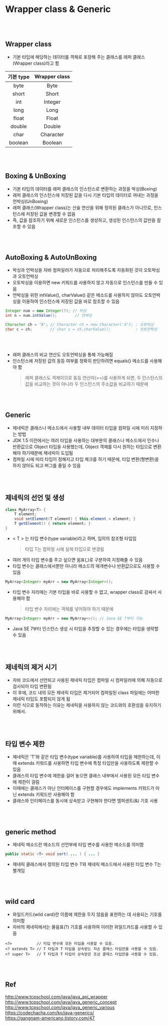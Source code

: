 # Wrapper class & Generic

<br>
<br>

## Wrapper class
* 기본 타입에 해당하는 데이터를 객체로 포장해 주는 클래스를 래퍼 클래스(Wrapper class)라고 함

|기본 type|Wrapper class|
|:---:|:---:|
|byte|Byte|
|short|Short|
|int|Integer|
|long|Long|
|float|Float|
|double|Double|
|char|Character|
|boolean|Boolean|

<br>
<br>

## Boxing & UnBoxing
* 기본 타입의 데이터를 래퍼 클래스의 인스턴스로 변환하는 과정을 박싱(Boxing)
* 래퍼 클래스의 인스턴스에 저장된 값을 다시 기본 타입의 데이터로 꺼내는 과정을 언박싱(UnBoxing)
* 래퍼 클래스(Wrapper class)는 산술 연산을 위해 정의된 클래스가 아니므로, 인스턴스에 저장된 값을 변경할 수 없음
* 즉, 값을 참조하기 위해 새로운 인스턴스를 생성하고, 생성된 인스턴스의 값만을 참조할 수 있음

<br>
<br>


## AutoBoxing & AutoUnBoxing
* 박싱과 언박싱을 자바 컴파일러가 자동으로 처리해주도록 자동화된 것이 오토박싱과 오토언박싱
* 오토박싱을 이용하면 new 키워드를 사용하지 않고 자동으로 인스턴스를 만들 수 있음
* 언박싱을 위한 intValue(), charValue() 같은 메소드를 사용하지 않아도 오토언박싱을 이용하여 인스턴스에 저장된 값을 바로 참조할 수 있음

```java
Integer num = new Integer(7); // 박싱
int n = num.intValue();        // 언박싱

Character ch = 'X'; // Character ch = new Character('X'); : 오토박싱
char c = ch;        // char c = ch.charValue();           : 오토언박싱
```

<br>
<br>

* 래퍼 클래스의 비교 연산도 오토언박싱을 통해 가능해짐
* 인스턴스에 저장된 값의 동등 여부를 정확히 판단하려면 equals() 메소드를 사용해야 함
    > 래퍼 클래스도 객체이므로 동등 연산자(==)를 사용하게 되면, 두 인스턴스의 값을 비교하는 것이 아니라 두 인스턴스의 주소값을 비교하기 때문에


<br>
<br>


## Generic
* 제네릭은 클래스나 메소드에서 사용할 내부 데이터 타입을 컴파일 시에 미리 지정하는 방법
* JDK 1.5 이전에서는 여러 타입을 사용하는 대부분의 클래스나 메소드에서 인수나 반환값으로 Object 타입을 사용했는데, Object 객체를 다시 원하는 타입으로 변환해야 하기때문에 제네릭이 도입됨
* 컴파일 시에 미리 타입이 정해지고 타입 체크를 하기 때문에, 타입 변환(형변환)을 하지 않아도 되고 버그를 줄일 수 있음

<br>
<br>

## 제네릭의 선언 및 생성
```java
class MyArray<T> {
    T element;
    void setElement(T element) { this.element = element; }
    T getElement() { return element; }
}
```
* < T > 는 타입 변수(type variable)라고 하며, 임의의 참조형 타입임
    > 타입 T는 컴파일 시에 실제 타입으로 변경됨
* 여러 개의 타입 변수를 주고 싶으면 쉼표(,)로 구분하여 지정해줄 수 있음
* 타입 변수는 클래스에서뿐만 아니라 메소드의 매개변수나 반환값으로도 사용할 수 있음

```java
MyArray<Integer> myArr = new MyArray<Integer>();
```
* 타입 변수 자리에는 기본 타입을 바로 사용할 수 없고, wrapper class로 감싸서 사용해야 함
    > 타입 변수 자리에는 객체를 넣어줘야 하기 때문에

```java
MyArray<Integer> myArr = new MyArray<>(); // Java SE 7부터 가능
```
* Java SE 7부터 인스턴스 생성 시 타입을 추정할 수 있는 경우에는 타입을 생략할 수 있음


<br>
<br>


## 제네릭의 제거 시기
* 자바 코드에서 선언되고 사용된 제네릭 타입은 컴파일 시 컴파일러에 의해 자동으로 검사되어 타입 변환됨
* 이 후에, 코드 내의 모든 제네릭 타입은 제거되어 컴파일된 class 파일에는 어떠한 제네릭 타입도 포함되지 않게 됨
* 이런 식으로 동작하는 이유는 제네릭을 사용하지 않는 코드와의 호환성을 유지하기 위해서.


<br>
<br>

## 타입 변수 제한
* 제네릭은 'T'와 같은 타입 변수(type variable)를 사용하여 타입을 제한하는데, 이때 extends 키워드를 사용하면 타입 변수에 특정 타입만을 사용하도록 제한할 수 있음
* 클래스의 타입 변수에 제한을 걸어 놓으면 클래스 내부에서 사용된 모든 타입 변수에 제한이 걸림
* 이때에는 클래스가 아닌 인터페이스를 구현할 경우에도 implements 키워드가 아닌 extends 키워드만 사용해야 함
* 클래스와 인터페이스를 동시에 상속받고 구현해야 한다면 엠퍼센트(&) 기호 사용



<br>
<br>

## generic method
* 제네릭 메소드란 메소드의 선언부에 타입 변수를 사용한 메소드를 의미함
```java
public static <T> void sort( ... ) { ... }
```

* 제네릭 클래스에서 정의된 타입 변수 T와 제네릭 메소드에서 사용된 타입 변수 T는 별개임


<br>
<br>

## wild card
* 와일드카드(wild card)란 이름에 제한을 두지 않음을 표현하는 데 사용되는 기호를 의미함
* 자바의 제네릭에서는 물음표(?) 기호를 사용하여 이러한 와일드카드를 사용할 수 있음
```
<?>           // 타입 변수에 모든 타입을 사용할 수 있음.
<? extends T> // T 타입과 T 타입을 상속받는 자손 클래스 타입만을 사용할 수 있음.
<? super T>   // T 타입과 T 타입이 상속받은 조상 클래스 타입만을 사용할 수 있음.
```



<br>
<br>

## Ref
http://www.tcpschool.com/java/java_api_wrapper  
http://www.tcpschool.com/java/java_generic_concept  
http://www.tcpschool.com/java/java_generic_various  
https://codechacha.com/ko/java-generics/  
https://gangnam-americano.tistory.com/47  

